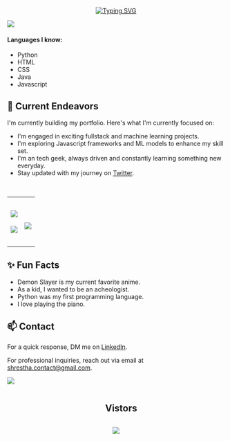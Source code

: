 <p align="center">
 <a href="https://git.io/typing-svg"><img src="https://readme-typing-svg.demolab.com?font=Fira+Code&size=27&pause=1000&color=F77D2A&center=true&vCenter=true&random=true&width=438&lines=Hey%F0%9F%91%8B%2C+I'm+Shrestha!;Welcome+to+my+github.;Happy+stalking+%3A)" alt="Typing SVG" /></a>
</p>
<img src="https://user-images.githubusercontent.com/73097560/115834477-dbab4500-a447-11eb-908a-139a6edaec5c.gif">

#### Languages I know:
- Python                     
- HTML
- CSS
- Java
- Javascript


## 🔭 Current Endeavors 

I'm currently building my portfolio. Here's what I'm currently focused on:

- I'm engaged in exciting fullstack and machine learning projects.
- I'm exploring Javascript frameworks and ML models to enhance my skill set.
- I'm an tech geek, always driven and constantly learning something new everyday.
- Stay updated with my journey on [Twitter](https://twitter.com/theshrestharaj).
<br>
  <table align="center">
<tr>
<td width="50%" align="center">
  <img  align="center"  src="https://streak-stats.demolab.com?user=shresthacodes&theme=dark-smoky&exclude_days=Sat" />
  <br><br>
    <img  align="center"  src="https://github-readme-stats.vercel.app/api?username=shresthacodes&theme=graywhite&show_icons=true" /> 
</td>
  
<td width="50%" align="center">
 
  <br><br>
  <a href="https://github.com/shresthacodes">
 <img align="center" style="margin=0.5rem" src="https://github-readme-stats.vercel.app/api/top-langs/?username=shresthacodes&layout=compact&theme=vision-friendly-dark&hide_border=false"> 
 <br><br>
  </td>
</tr>
</table>

## ✨ Fun Facts 

- Demon Slayer is my current favorite anime.
- As a kid, I wanted to be an acheologist.
- Python was my first programming language.
- I love playing the piano.

## 📫 Contact

 For a quick response, DM me on [LinkedIn](https://www.linkedin.com/in/shrestha-raj/). 
 
 For professional inquiries, reach out via email at [shrestha.contact@gmail.com](mailto:shrestha.contact@gmail.com). 
 
<!--- ## 💰 You can support me through

  [![BuyMeACoffee](https://img.shields.io/badge/Buy%20Me%20a%20Coffee-ffdd00?style=for-the-badge&logo=buy-me-a-coffee&logoColor=black)](https://www.buymeacoffee.com/shresthacodes) 
  [![PayPal](https://img.shields.io/badge/PayPal-00457C?style=for-the-badge&logo=paypal&logoColor=white)](https://paypal.me/sthamedia) 
--->

  <img src="https://user-images.githubusercontent.com/73097560/115834477-dbab4500-a447-11eb-908a-139a6edaec5c.gif">
  <div id="user-content-toc">
  <ul align="center">
    <summary><h2 style="display: inline-block">Vistors</h2></summary>
  </ul>
</div>
  <p align="center">
  <img align="center" src="https://profile-counter.glitch.me/shresthacodes/count.svg" />
</p>


